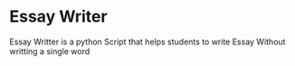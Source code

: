# Essay Writer
 Essay Writter is a python Script that helps students to write Essay Without writting a single word
